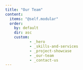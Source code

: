 ```yaml
---
title: "Our Team"
content:
  items: "@self.modular"
  order:
    by: default
    dir: asc
    custom:
           - _hero
           - _skills-and-services
           - _project-showcase
           - _our-team
           - _contact-us
---
```

